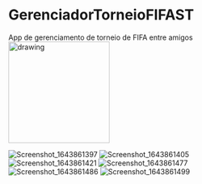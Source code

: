 # GerenciadorTorneioFIFAST
 App de gerenciamento de torneio de FIFA entre amigos
 <br>
 <img src="![Screenshot_1643861353](https://user-images.githubusercontent.com/55851020/152280894-4905b1de-6620-42f5-9691-30bf0a712e9d.png)" alt="drawing" width="200"/>

![Screenshot_1643861397](https://user-images.githubusercontent.com/55851020/152280899-4ed99af2-1558-4dc1-a1b7-d4a15e3aceba.png)
![Screenshot_1643861405](https://user-images.githubusercontent.com/55851020/152280900-44592aae-4f74-4725-ae7f-cdbc8ac0320c.png)
![Screenshot_1643861421](https://user-images.githubusercontent.com/55851020/152280904-810659e1-fda2-4fc8-9265-e28e4b82d7bf.png)
![Screenshot_1643861477](https://user-images.githubusercontent.com/55851020/152280913-db557955-5466-413a-949e-5dfbc72d9914.png)
![Screenshot_1643861486](https://user-images.githubusercontent.com/55851020/152280919-c61f2daf-9355-45d8-ac02-5b3679a355a2.png)
![Screenshot_1643861499](https://user-images.githubusercontent.com/55851020/152280925-576a54bf-d583-43d1-9861-7b8d85430cc6.png)
